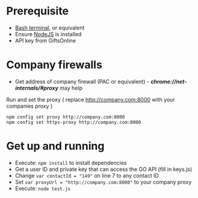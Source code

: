 # Prerequisite
* [Bash terminal](https://gitforwindows.org/), or equivalent 
* Ensure [NodeJS](https://nodejs.org/en/) is installed
* API key from GiftsOnline
# Company firewalls
* Get address of company firewall (PAC or equivalent) - ***chrome://net-internals/#proxy*** may help

Run and set the proxy  ( replace http://company.com:8000 with your companies proxy )
```
npm config set proxy http://company.com:8000
npm config set https-proxy http://company.com:8000
```
# Get up and running
- Execute: `npm install` to install dependencies
- Get a user ID and private key that can access the GO API (fill in keys.js)
- Change ```var contactId = "149"``` on line 7 to any contact ID
- Set ```var proxyUrl = "http://company.com:8000"``` to your company proxy
- Execute: `node test.js`


